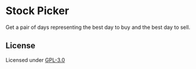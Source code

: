 # Stock Picker

Get a pair of days representing the best day to buy and the best day to sell.

## License

Licensed under [GPL-3.0](./LICENSE)
